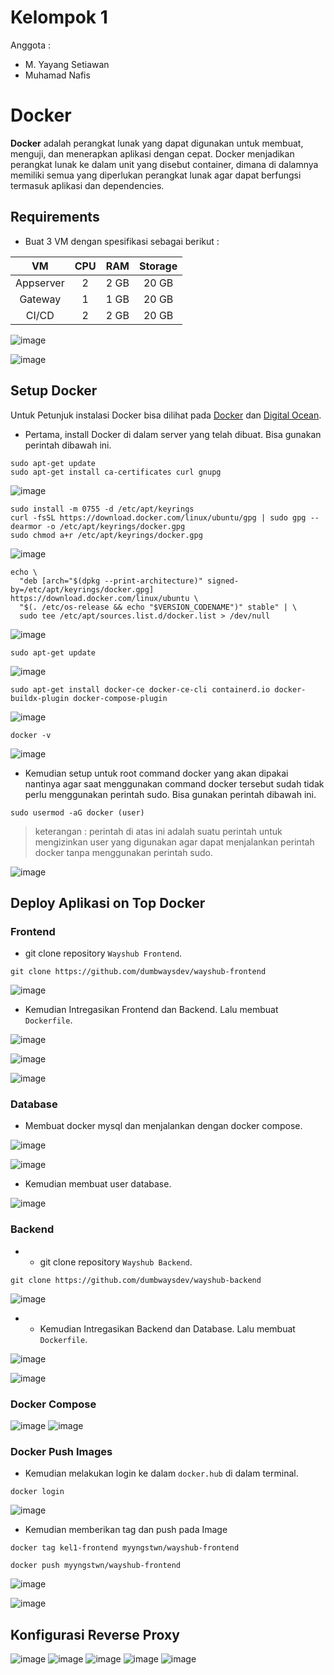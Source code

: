 # Kelompok 1
Anggota :
- M. Yayang Setiawan
- Muhamad Nafis

# Docker
**Docker** adalah perangkat lunak yang dapat digunakan untuk membuat, menguji, dan menerapkan aplikasi dengan cepat. Docker menjadikan perangkat lunak ke dalam unit yang disebut container, dimana di dalamnya memiliki semua yang diperlukan perangkat lunak agar dapat berfungsi termasuk aplikasi dan dependencies.

## Requirements

- Buat 3 VM dengan spesifikasi sebagai berikut :

|      VM      |  CPU  |  RAM  | Storage |
|    :---:     | :---: | :---: |  :---:  | 
|  Appserver   |   2   | 2 GB  |  20 GB  |
|   Gateway    |   1   | 1 GB  |  20 GB  |
|    CI/CD     |   2   | 2 GB  |  20 GB  |

![image](Media/VM/1.png)

![image](Media/VM/2.png)

## Setup Docker 
Untuk Petunjuk instalasi Docker bisa dilihat pada [Docker](https://docs.docker.com/engine/install/ubuntu/) dan [Digital Ocean](https://www.digitalocean.com/community/tutorials/how-to-install-and-use-docker-on-ubuntu-20-04).

- Pertama, install Docker di dalam server yang telah dibuat. Bisa gunakan perintah dibawah ini.

```
sudo apt-get update
sudo apt-get install ca-certificates curl gnupg
```
![image](Media/Setup%20Docker/1.png)

```
sudo install -m 0755 -d /etc/apt/keyrings
curl -fsSL https://download.docker.com/linux/ubuntu/gpg | sudo gpg --dearmor -o /etc/apt/keyrings/docker.gpg
sudo chmod a+r /etc/apt/keyrings/docker.gpg
```
![image](Media/Setup%20Docker/2.png)

```
echo \
  "deb [arch="$(dpkg --print-architecture)" signed-by=/etc/apt/keyrings/docker.gpg] https://download.docker.com/linux/ubuntu \
  "$(. /etc/os-release && echo "$VERSION_CODENAME")" stable" | \
  sudo tee /etc/apt/sources.list.d/docker.list > /dev/null
```

![image](Media/Setup%20Docker/3.png)

```
sudo apt-get update
```

![image](Media/Setup%20Docker/4.png)

```
sudo apt-get install docker-ce docker-ce-cli containerd.io docker-buildx-plugin docker-compose-plugin
```
![image](Media/Setup%20Docker/5.png)

```
docker -v
```

![image](Media/Setup%20Docker/5.png)

- Kemudian setup untuk root command docker yang akan dipakai nantinya agar saat menggunakan command docker tersebut sudah tidak perlu menggunakan perintah sudo. Bisa gunakan perintah dibawah ini.

```
sudo usermod -aG docker (user)
```
> keterangan : perintah di atas ini adalah suatu perintah untuk mengizinkan user yang digunakan agar dapat menjalankan perintah docker tanpa menggunakan perintah sudo.

![image](Media/Setup%20Docker/7.png)

## Deploy Aplikasi on Top Docker
### Frontend

- git clone repository `Wayshub Frontend`.

```
git clone https://github.com/dumbwaysdev/wayshub-frontend
```

![image](Media/Frontend/1.png)

- Kemudian Intregasikan Frontend dan Backend. Lalu membuat `Dockerfile`. 

![image](Media/Frontend/2.png)

![image](Media/Frontend/3.png)

![image](Media/Frontend/4.png)

### Database

- Membuat docker mysql dan menjalankan dengan docker compose.

![image](Media/Database/1.png)

![image](Media/Database/2.png)

- Kemudian membuat user database.

![image](Media/Database/3.png)

### Backend

- - git clone repository `Wayshub Backend`.

```
git clone https://github.com/dumbwaysdev/wayshub-backend
```

![image](Media/Backend/1.png)

- - Kemudian Intregasikan Backend dan Database. Lalu membuat `Dockerfile`.

![image](Media/Backend/2.png)

![image](Media/Backend/3.png)

### Docker Compose
![image](Media/Docker%20Compose/1.png)
![image](Media/Docker%20Compose/2.png)
### Docker Push Images 
- Kemudian melakukan login ke dalam `docker.hub` di dalam terminal.
```
docker login
```
![image](Media/Docker%20Push%20Images/1.png)

- Kemudian memberikan tag dan push pada Image
```
docker tag kel1-frontend myyngstwn/wayshub-frontend
```

```
docker push myyngstwn/wayshub-frontend
```

![image](Media/Docker%20Push%20Images/2.png)

![image](Media/Docker%20Push%20Images/3.png)

## Konfigurasi Reverse Proxy

![image](Media/RP/1.png)
![image](Media/RP/2.png)
![image](Media/RP/3.png)
![image](Media/RP/4.png)
![image](Media/RP/5.png)